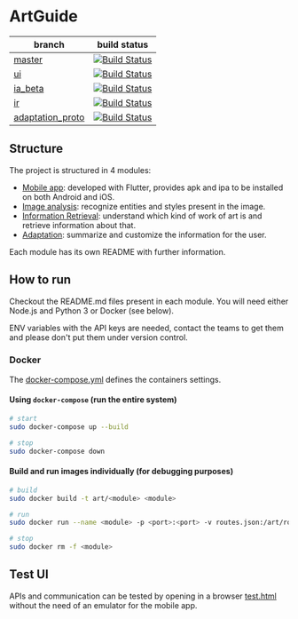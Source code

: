 # ArtGuide

| branch | build status |
|-|:-:|
| [master](https://github.com/SmartAppUnipi/ArtGuide/tree/master) | [![Build Status](https://travis-ci.com/SmartAppUnipi/ArtGuide.svg?branch=master)](https://travis-ci.com/SmartAppUnipi/ArtGuide) |
| [ui](https://github.com/SmartAppUnipi/ArtGuide/tree/ui) | [![Build Status](https://travis-ci.com/SmartAppUnipi/ArtGuide.svg?branch=ui)](https://travis-ci.com/SmartAppUnipi/ArtGuide/branches) |
| [ia_beta](https://github.com/SmartAppUnipi/ArtGuide/tree/ia_beta) | [![Build Status](https://travis-ci.com/SmartAppUnipi/ArtGuide.svg?branch=ia_beta)](https://travis-ci.com/SmartAppUnipi/ArtGuide/branches) |
| [ir](https://github.com/SmartAppUnipi/ArtGuide/tree/ir) | [![Build Status](https://travis-ci.com/SmartAppUnipi/ArtGuide.svg?branch=ir)](https://travis-ci.com/SmartAppUnipi/ArtGuide/branches) |
| [adaptation_proto](https://github.com/SmartAppUnipi/ArtGuide/tree/adaptation_proto) | [![Build Status](https://travis-ci.com/SmartAppUnipi/ArtGuide.svg?branch=adaptation_proto)](https://travis-ci.com/SmartAppUnipi/ArtGuide/branches) |

## Structure
The project is structured in 4 modules:
- [Mobile app](ui): developed with Flutter, provides apk and ipa to be installed on both Android and iOS.
- [Image analysis](image_analysis): recognize entities and styles present in the image.
- [Information Retrieval](ir): understand which kind of work of art is and retrieve information about that.
- [Adaptation](adaptation): summarize and customize the information for the user.

Each module has its own README with further information.


## How to run
Checkout the README.md files present in each module. You will need either Node.js and Python 3 or Docker (see below).

ENV variables with the API keys are needed, contact the teams to get them and please don't put them under version control.

### Docker
The [docker-compose.yml](docker-compose.yml) defines the containers settings.

#### Using `docker-compose` (run the entire system)
```bash
# start
sudo docker-compose up --build

# stop
sudo docker-compose down
```

#### Build and run images individually (for debugging purposes)
```bash
# build
sudo docker build -t art/<module> <module>

# run
sudo docker run --name <module> -p <port>:<port> -v routes.json:/art/routes.json art/<module>

# stop
sudo docker rm -f <module>
```

## Test UI
APIs and communication can be tested by opening in a browser [test.html](test.html) without the need of an emulator for the mobile app.